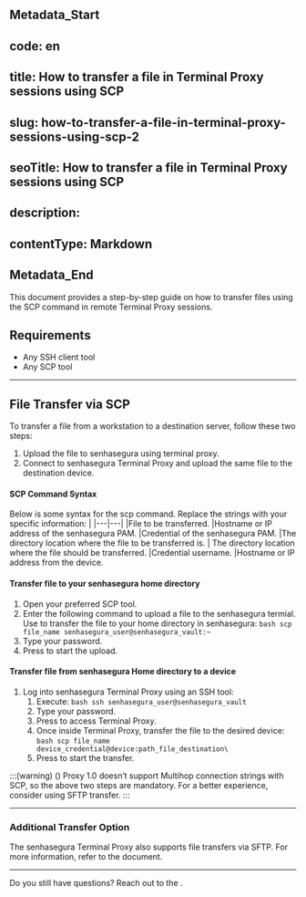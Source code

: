 ## Metadata_Start 
## code: en
## title: How to transfer a file in Terminal Proxy sessions using SCP 
## slug: how-to-transfer-a-file-in-terminal-proxy-sessions-using-scp-2 
## seoTitle: How to transfer a file in Terminal Proxy sessions using SCP 
## description:  
## contentType: Markdown 
## Metadata_End
This document provides a step-by-step guide on how to transfer files using the SCP command in remote Terminal Proxy sessions.

## Requirements

* Any SSH client tool
* Any SCP tool

---
## File Transfer via SCP
To transfer a file from a workstation to a destination server, follow these two steps:

1. Upload the file to senhasegura using terminal proxy.
2. Connect to senhasegura Terminal Proxy and upload the same file to the destination device.

#### SCP Command Syntax

Below is some syntax for the scp command. Replace the strings with your specific information:
|
|---|---|
|File to be transferred.
|Hostname or IP address of the senhasegura PAM.
|Credential of the senhasegura PAM.
|The directory location where the file to be transferred is.
| The directory location where the file should be transferred.
|Credential username.
|Hostname or IP address from the device.

#### Transfer file to your senhasegura home directory
1. Open your preferred SCP tool.
2. Enter the following command to upload a file to the senhasegura termial. Use  to transfer the file to your home directory in senhasegura:
    `bash
    scp file_name senhasegura_user@senhasegura_vault:~
    `
3. Type your password.
4. Press  to start the upload.

#### Transfer file from senhasegura Home directory to a device
1. Log into senhasegura Terminal Proxy using an SSH tool:
    1. Execute:
        `bash
        ssh senhasegura_user@senhasegura_vault
        `
    3. Type your password.
    4. Press  to access Terminal Proxy.
    5. Once inside Terminal Proxy, transfer the file to the desired device:
        `bash
        scp file_name device_credential@device:path_file_destination\
        `
    5. Press  to start the transfer.

:::(warning) ()
Proxy 1.0 doesn’t support Multihop connection strings with SCP, so the above two steps are mandatory. For a better experience, consider using SFTP transfer.
:::

---

### Additional Transfer Option

The senhasegura Terminal Proxy also supports file transfers via SFTP. For more information, refer to the  document.

---
Do you still have questions? Reach out to the .